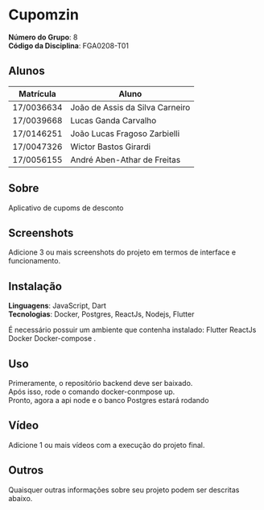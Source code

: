 # Cupomzin

**Número do Grupo**: 8<br>
**Código da Disciplina**: FGA0208-T01<br>

## Alunos
|Matrícula | Aluno |
| -- | -- |
| 17/0036634  | João de Assis da Silva Carneiro |
| 17/0039668  | Lucas Ganda Carvalho |
| 17/0146251  | João Lucas Fragoso Zarbielli |
| 17/0047326  | Wictor Bastos Girardi  |
| 17/0056155  | André Aben-Athar de Freitas |

## Sobre 
Aplicativo de cupoms de desconto

## Screenshots
Adicione 3 ou mais screenshots do projeto em termos de interface e funcionamento.

## Instalação 
**Linguagens**: JavaScript, Dart<br>
**Tecnologias**: Docker, Postgres, ReactJs, Nodejs, Flutter<br>

É necessário possuir um ambiente que contenha instalado:
Flutter
ReactJs
Docker
Docker-compose .

## Uso 
Primeramente, o repositório backend deve ser baixado.<br>
Após isso, rode o comando docker-conmpose up.<br>
Pronto, agora a api node e o banco Postgres estará rodando <br>

## Vídeo
Adicione 1 ou mais vídeos com a execução do projeto final.

## Outros 
Quaisquer outras informações sobre seu projeto podem ser descritas abaixo.
